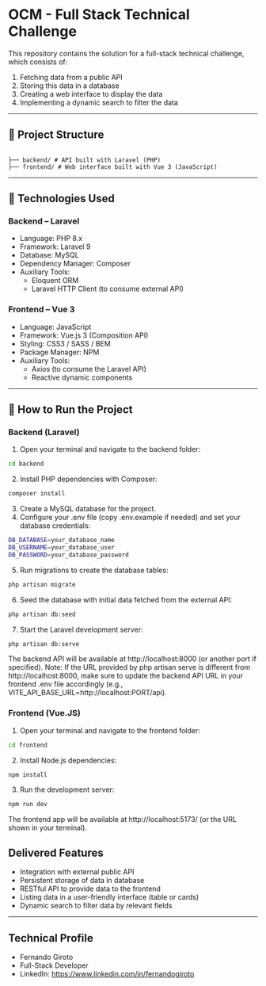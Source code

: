 # OCM - Full Stack Technical Challenge

This repository contains the solution for a full-stack technical challenge, which consists of:

1. Fetching data from a public API  
2. Storing this data in a database  
3. Creating a web interface to display the data  
4. Implementing a dynamic search to filter the data  

---

## 📂 Project Structure

```

├── backend/ # API built with Laravel (PHP)
├── frontend/ # Web interface built with Vue 3 (JavaScript)
```



---

## 🧰 Technologies Used

### Backend – Laravel  
- Language: PHP 8.x  
- Framework: Laravel 9  
- Database: MySQL  
- Dependency Manager: Composer  
- Auxiliary Tools:  
  - Eloquent ORM  
  - Laravel HTTP Client (to consume external API)  

### Frontend – Vue 3  
- Language: JavaScript  
- Framework: Vue.js 3 (Composition API)  
- Styling: CSS3 / SASS / BEM  
- Package Manager: NPM  
- Auxiliary Tools:  
  - Axios (to consume the Laravel API)  
  - Reactive dynamic components  

---

## 🚀 How to Run the Project

### Backend (Laravel)

1. Open your terminal and navigate to the backend folder:

```bash
cd backend
```
2. Install PHP dependencies with Composer:
```bash
composer install
```
3. Create a MySQL database for the project.
4. Configure your .env file (copy .env.example if needed) and set your database credentials:
```bash
DB_DATABASE=your_database_name
DB_USERNAME=your_database_user
DB_PASSWORD=your_database_password
```
5. Run migrations to create the database tables:
```bash
php artisan migrate
```
6. Seed the database with initial data fetched from the external API:
```bash
php artisan db:seed
```
7. Start the Laravel development server:
```bash
php artisan db:serve
```
The backend API will be available at http://localhost:8000 (or another port if specified).
Note: If the URL provided by php artisan serve is different from http://localhost:8000,
make sure to update the backend API URL in your frontend .env file accordingly (e.g., VITE_API_BASE_URL=http://localhost:PORT/api).


### Frontend (Vue.JS)

1. Open your terminal and navigate to the frontend folder:
```bash
cd frontend
```
2. Install Node.js dependencies:
```bash
npm install
```
3. Run the development server:
```bash
npm run dev
```
The frontend app will be available at http://localhost:5173/ (or the URL shown in your terminal).



## Delivered Features

- Integration with external public API
- Persistent storage of data in database
- RESTful API to provide data to the frontend
- Listing data in a user-friendly interface (table or cards)
- Dynamic search to filter data by relevant fields

---

## Technical Profile
- Fernando Giroto  
- Full-Stack Developer  
- LinkedIn: https://www.linkedin.com/in/fernandogiroto
